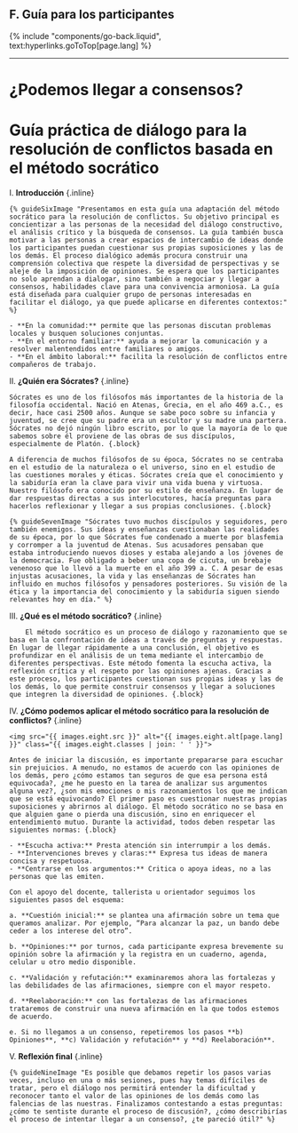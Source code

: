 ## F. Guía para los participantes
{% include "components/go-back.liquid", text:hyperlinks.goToTop[page.lang] %}

<hr class="dashed">

# ¿Podemos llegar a consensos?
# Guía práctica de diálogo para la resolución de conflictos basada en el método socrático

I.  **Introducción** {.inline}

    {% guideSixImage "Presentamos en esta guía una adaptación del método socrático para la resolución de conflictos. Su objetivo principal es concientizar a las personas de la necesidad del diálogo constructivo, el análisis crítico y la búsqueda de consensos. La guía también busca motivar a las personas a crear espacios de intercambio de ideas donde los participantes puedan cuestionar sus propias suposiciones y las de los demás. El proceso dialógico además procura construir una comprensión colectiva que respete la diversidad de perspectivas y se aleje de la imposición de opiniones. Se espera que los participantes no solo aprendan a dialogar, sino también a negociar y llegar a consensos, habilidades clave para una convivencia armoniosa. La guía está diseñada para cualquier grupo de personas interesadas en facilitar el diálogo, ya que puede aplicarse en diferentes contextos:" %}
    
    - **En la comunidad:** permite que las personas discutan problemas locales y busquen soluciones conjuntas.
    - **En el entorno familiar:** ayuda a mejorar la comunicación y a resolver malentendidos entre familiares o amigos.
    - **En el ámbito laboral:** facilita la resolución de conflictos entre compañeros de trabajo.

II. **¿Quién era Sócrates?** {.inline}

    Sócrates es uno de los filósofos más importantes de la historia de la filosofía occidental. Nació en Atenas, Grecia, en el año 469 a.C., es decir, hace casi 2500 años. Aunque se sabe poco sobre su infancia y juventud, se cree que su padre era un escultor y su madre una partera. Sócrates no dejó ningún libro escrito, por lo que la mayoría de lo que sabemos sobre él proviene de las obras de sus discípulos, especialmente de Platón. {.block}

    A diferencia de muchos filósofos de su época, Sócrates no se centraba en el estudio de la naturaleza o el universo, sino en el estudio de las cuestiones morales y éticas. Sócrates creía que el conocimiento y la sabiduría eran la clave para vivir una vida buena y virtuosa. Nuestro filósofo era conocido por su estilo de enseñanza. En lugar de dar respuestas directas a sus interlocutores, hacía preguntas para hacerlos reflexionar y llegar a sus propias conclusiones. {.block}

    {% guideSevenImage "Sócrates tuvo muchos discípulos y seguidores, pero también enemigos. Sus ideas y enseñanzas cuestionaban las realidades de su época, por lo que Sócrates fue condenado a muerte por blasfemia y corromper a la juventud de Atenas. Sus acusadores pensaban que estaba introduciendo nuevos dioses y estaba alejando a los jóvenes de la democracia. Fue obligado a beber una copa de cicuta, un brebaje venenoso que lo llevó a la muerte en el año 399 a. C. A pesar de esas injustas acusaciones, la vida y las enseñanzas de Sócrates han influido en muchos filósofos y pensadores posteriores. Su visión de la ética y la importancia del conocimiento y la sabiduría siguen siendo relevantes hoy en día." %}

III.    **¿Qué es el método socrático?** {.inline}

        El método socrático es un proceso de diálogo y razonamiento que se basa en la confrontación de ideas a través de preguntas y respuestas. En lugar de llegar rápidamente a una conclusión, el objetivo es profundizar en el análisis de un tema mediante el intercambio de diferentes perspectivas. Este método fomenta la escucha activa, la reflexión crítica y el respeto por las opiniones ajenas. Gracias a este proceso, los participantes cuestionan sus propias ideas y las de los demás, lo que permite construir consensos y llegar a soluciones que integren la diversidad de opiniones. {.block}

IV. **¿Cómo podemos aplicar el método socrático para la resolución de conflictos?** {.inline}
    
    <img src="{{ images.eight.src }}" alt="{{ images.eight.alt[page.lang] }}" class="{{ images.eight.classes | join: ' ' }}">

    Antes de iniciar la discusión, es importante prepararse para escuchar sin prejuicios. A menudo, no estamos de acuerdo con las opiniones de los demás, pero ¿cómo estamos tan seguros de que esa persona está equivocada?, ¿me he puesto en la tarea de analizar sus argumentos alguna vez?, ¿son mis emociones o mis razonamientos los que me indican que se está equivocando? El primer paso es cuestionar nuestras propias suposiciones y abrirnos al diálogo. El método socrático no se basa en que alguien gane o pierda una discusión, sino en enriquecer el entendimiento mutuo. Durante la actividad, todos deben respetar las siguientes normas: {.block}

    - **Escucha activa:** Presta atención sin interrumpir a los demás.
    - **Intervenciones breves y claras:** Expresa tus ideas de manera concisa y respetuosa.
    - **Centrarse en los argumentos:** Critica o apoya ideas, no a las personas que las emiten.

    Con el apoyo del docente, tallerista u orientador seguimos los siguientes pasos del esquema: 

    a. **Cuestión inicial:** se plantea una afirmación sobre un tema que queramos analizar. Por ejemplo, “Para alcanzar la paz, un bando debe ceder a los interese del otro”.

    b. **Opiniones:** por turnos, cada participante expresa brevemente su opinión sobre la afirmación y la registra en un cuaderno, agenda, celular u otro medio disponible.

    c. **Validación y refutación:** examinaremos ahora las fortalezas y las debilidades de las afirmaciones, siempre con el mayor respeto.

    d. **Reelaboración:** con las fortalezas de las afirmaciones trataremos de construir una nueva afirmación en la que todos estemos de acuerdo.

    e. Si no llegamos a un consenso, repetiremos los pasos **b) Opiniones**, **c) Validación y refutación** y **d) Reelaboración**.


V.  **Reflexión final** {.inline}

    {% guideNineImage "Es posible que debamos repetir los pasos varias veces, incluso en una o más sesiones, pues hay temas difíciles de tratar, pero el diálogo nos permitirá entender la dificultad y reconocer tanto el valor de las opiniones de los demás como las falencias de las nuestras. Finalizamos contestando a estas preguntas: ¿cómo te sentiste durante el proceso de discusión?, ¿cómo describirías el proceso de intentar llegar a un consenso?, ¿te pareció útil?" %}
    
